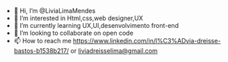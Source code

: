 - 👋 Hi, I’m @LiviaLimaMendes
- 👀 I’m interested in Html,css,web designer,UX
- 🌱 I’m currently learning UX,UI,desenvolvimento front-end
- 💞️ I’m looking to collaborate on open code
- 📫 How to reach me https://www.linkedin.com/in/l%C3%ADvia-dreisse-bastos-b1538b217/ or liviadreisselima@gmail.com

<!---
LiviaLimaMendes/LiviaLimaMendes is a ✨ special ✨ repository because its `README.md` (this file) appears on your GitHub profile.
You can click the Preview link to take a look at your changes.
--->

